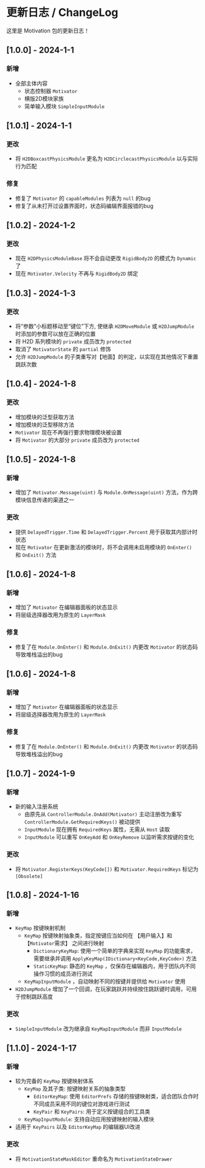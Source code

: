 # 更新日志 / ChangeLog

这里是 Motivation 包的更新日志！

## [1.0.0] - 2024-1-1
### 新增
* 全部主体内容
  * 状态控制器 `Motivator`
  * 横版2D模块家族
  * 简单输入模块 `SimpleInputModule`
  

## [1.0.1] - 2024-1-1
### 更改
* 将 `H2DBoxcastPhysicsModule` 更名为 `H2DCirclecastPhysicsModule` 以与实际行为匹配

### 修复
* 修复了 `Motivator` 的 `capableModules` 列表为 `null` 的bug
* 修复了从未打开过设置界面时，状态码编辑界面报错的bug
  

## [1.0.2] - 2024-1-2
### 更改
* 现在 `H2DPhysicsModuleBase` 将不会自动更改 `RigidBody2D` 的模式为 `Dynamic` 了
* 现在 `Motivator.Velocity` 不再与 `RigidBody2D` 绑定
  

## [1.0.3] - 2024-1-3
### 更改
* 将“参数”小标题移动至“键位”下方, 使继承 `H2DMoveModule` 或 `H2DJumpModule` 时添加的参数可以放在正确的位置  
* 将 H2D 系列模块的 `private` 成员改为 `protected`
* 取消了 `MotivatorState` 的 `partial` 修饰
* 允许 `H2DJumpModule` 的子类重写对【地面】的判定，以实现在其他情况下重置跳跃次数
  

## [1.0.4] - 2024-1-8
### 更改
* 增加模块的泛型获取方法
* 增加模块的泛型移除方法
* `Motivator` 现在不再强行要求物理模块被设置
* 将 `Motivator` 的大部分 `private` 成员改为 `protected`
  

## [1.0.5] - 2024-1-8
### 新增
* 增加了 `Motivator.Message(uint)` 与 `Module.OnMessage(uint)` 方法，作为跨模块信息传递的渠道之一 
  
### 更改
* 提供 `DelayedTrigger.Time` 和 `DelayedTrigger.Percent` 用于获取其内部计时状态
* 现在 `Motivator` 在更新激活的模块时，将不会调用未启用模块的 `OnEnter()` 和 `OnExit()` 方法
  

## [1.0.6] - 2024-1-8
### 新增
* 增加了 `Motivator` 在编辑器面板的状态显示
* 将层级选择器改用为原生的 `LayerMask`

### 修复
* 修复了在 `Module.OnEnter()` 和 `Module.OnExit()` 内更改 `Motivator` 的状态码导致堆栈溢出的bug
  

## [1.0.6] - 2024-1-8
### 新增
* 增加了 `Motivator` 在编辑器面板的状态显示
* 将层级选择器改用为原生的 `LayerMask`

### 修复
* 修复了在 `Module.OnEnter()` 和 `Module.OnExit()` 内更改 `Motivator` 的状态码导致堆栈溢出的bug


## [1.0.7] - 2024-1-9
### 新增
* 新的输入注册系统
  * 由原先从 `ControllerModule.OnAdd(Motivator)` 主动注册改为重写 `ControllerModule.GetRequiredKeys()` 被动提供
  * `InputModule` 现在拥有 `RequiredKeys` 属性，无需从 `Host` 读取
  * `InputModule` 可以重写 `OnKeyAdd` 和 `OnKeyRemove` 以监听需求按键的变化

### 更改
* 将 `Motivator.RegisterKeys(KeyCode[])` 和 `Motivator.RequiredKeys` 标记为 `[Obsolete]`


## [1.0.8] - 2024-1-16
### 新增
* `KeyMap` 按键映射机制
  * `KeyMap` 按键映射抽象类，指定按键应当如何在 【用户输入】和【`Motivator`需求】 之间进行映射
    * `DictionaryKeyMap`: 使用一个简单的字典来实现 `KeyMap` 的功能需求，需要继承并调用 `ApplyKeyMap(IDictionary<KeyCode,KeyCode>)` 方法
    * `StaticKeyMap`: 静态的 `KeyMap` ，仅保存在编辑器内，用于团队内不同操作习惯的成员进行测试
  * `KeyMapInputModule` ，自动映射不同的按键并提供给 `Motivator` 使用
* `H2DJumpModule` 增加了一个回调，在玩家跳跃并持续按住跳跃键时调用，可用于控制跳跃高度

### 更改
* `SimpleInputModule` 改为继承自 `KeyMapInputModule` 而非 `InputModule`

## [1.1.0] - 2024-1-17
### 新增
* 较为完备的 `KeyMap` 按键映射体系
  * `KeyMap` 及其子类: 按键映射关系的抽象类型
    * `EditorKeyMap`: 使用 `EditorPrefs` 存储的按键映射类，适合团队合作时不同成员采用不同的键位对游戏进行测试
    * `KeyPair` 和 `KeyPairs`: 用于定义按键组合的工具类
  * `KeyMapInputModule`: 支持自动应用按键映射的输入模块
* 适用于 `KeyPairs` 以及 `EditorKeyMap` 的编辑器UI改进

### 更改
* 将 `MotivationStateMaskEditor` 重命名为 `MotivationStateDrawer`